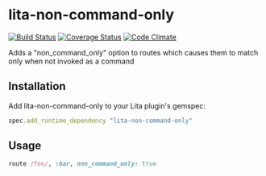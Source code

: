 # lita-non-command-only

[![Build Status](https://travis-ci.org/ingoweiss/lita-non-command-only.png?branch=master)](https://travis-ci.org/ingoweiss/lita-non-command-only)
[![Coverage Status](https://coveralls.io/repos/ingoweiss/lita-non-command-only/badge.png)](https://coveralls.io/r/ingoweiss/lita-non-command-only)
[![Code Climate](https://codeclimate.com/github/ingoweiss/lita-non-command-only/badges/gpa.svg)](https://codeclimate.com/github/ingoweiss/lita-non-command-only)

Adds a "non_command_only" option to routes which causes them to match only when not invoked as a command

## Installation

Add lita-non-command-only to your Lita plugin's gemspec:

``` ruby
spec.add_runtime_dependency "lita-non-command-only"
```

## Usage

``` ruby
route /foo/, :bar, non_command_only: true
```